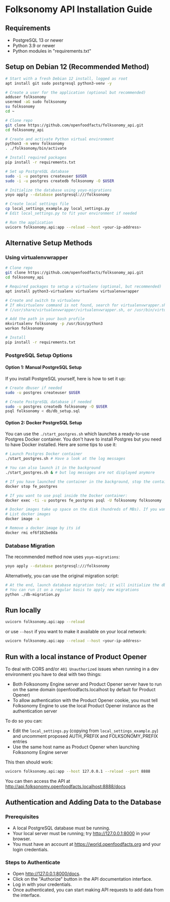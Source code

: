 # Folksonomy API Installation Guide

## Requirements

- PostgreSQL 13 or newer
- Python 3.9 or newer
- Python modules in "requirements.txt"

## Setup on Debian 12 (Recommended Method)

```bash
# Start with a fresh Debian 12 install, logged as root
apt install git sudo postgresql python3-venv -y

# Create a user for the application (optional but recommended)
adduser folksonomy
usermod -aG sudo folksonomy
su folksonomy
cd ~

# Clone repo
git clone https://github.com/openfoodfacts/folksonomy_api.git
cd folksonomy_api

# Create and activate Python virtual environment
python3 -m venv folksonomy
. ./folksonomy/bin/activate

# Install required packages
pip install -r requirements.txt

# Set up PostgreSQL database
sudo -i -u postgres createuser $USER
sudo -i -u postgres createdb folksonomy -O $USER

# Initialize the database using yoyo-migrations
yoyo apply --database postgresql:///folksonomy

# Create local settings file
cp local_settings_example.py local_settings.py
# Edit local_settings.py to fit your environment if needed

# Run the application
uvicorn folksonomy.api:app --reload --host <your-ip-address>
```

## Alternative Setup Methods

### Using virtualenvwrapper

```bash
# Clone repo
git clone https://github.com/openfoodfacts/folksonomy_api.git
cd folksonomy_api

# Required packages to setup a virtualenv (optional, but recommended)
apt install python3-virtualenv virtualenv virtualenvwrapper

# Create and switch to virtualenv
# If mkvirtualenv command is not found, search for virtualenvwrapper.sh
# (/usr/share/virtualenvwrapper/virtualenvwrapper.sh, or /usr/bin/virtualenvwrapper.sh, for example)

# Add the path in your bash profile
mkvirtualenv folksonomy -p /usr/bin/python3
workon folksonomy

# Install
pip install -r requirements.txt
```

### PostgreSQL Setup Options

#### Option 1: Manual PostgreSQL Setup
If you install PostgreSQL yourself, here is how to set it up:

```bash
# Create dbuser if needed
sudo -u postgres createuser $USER

# Create PostgreSQL database if needed
sudo -u postgres createdb folksonomy -O $USER
psql folksonomy < db/db_setup.sql
```

#### Option 2: Docker PostgreSQL Setup
You can use the `./start_postgres.sh` which launches a ready-to-use Postgres Docker container. You don't have to install Postgres but you need to have Docker installed. Here are some tips to use it:

```bash
# Launch Postgres Docker container
./start_postgres.sh # Have a look at the log messages

# You can also launch it in the background
./start_postgres.sh & # but log messages are not displayed anymore

# If you have launched the container in the background, stop the container like this:
docker stop fe_postgres

# If you want to use psql inside the Docker container:
docker exec -ti -u postgres fe_postgres psql -U folksonomy folksonomy

# Docker images take up space on the disk (hundreds of MBs). If you want to remove them at the end:
# List docker images
docker image -a

# Remove a docker image by its id
docker rmi ef6f102be0da
```

### Database Migration

The recommended method now uses `yoyo-migrations`:

```bash
yoyo apply --database postgresql:///folksonomy
```

Alternatively, you can use the original migration script:

```bash
# At the end, launch database migration tool; it will initialize the db and/or update the database if there are migrations to apply
# You can run it on a regular basis to apply new migrations
python ./db-migration.py
```

## Run locally

```bash
uvicorn folksonomy.api:app --reload
```

or use `--host` if you want to make it available on your local network:

```bash
uvicorn folksonomy.api:app --reload --host <your-ip-address>
```

## Run with a local instance of Product Opener

To deal with CORS and/or `401 Unauthorized` issues when running in a dev environment you have to deal with two things:

* Both Folksonomy Engine server and Product Opener server have to run on the same domain (openfoodfacts.localhost by default for Product Opener)
* To allow authentication with the Product Opener cookie, you must tell Folksonomy Engine to use the local Product Opener instance as the authentication server

To do so you can:
* Edit the `local_settings.py` (copying from `local_settings_example.py`) and uncomment proposed AUTH_PREFIX and FOLKSONOMY_PREFIX entries
* Use the same host name as Product Opener when launching Folksonomy Engine server

This then should work:

```bash
uvicorn folksonomy.api:app --host 127.0.0.1 --reload --port 8888
```

You can then access the API at http://api.folksonomy.openfoodfacts.localhost:8888/docs

## Authentication and Adding Data to the Database

### Prerequisites

- A local PostgreSQL database must be running.
- Your local server must be running; try http://127.0.0.1:8000 in your browser.
- You must have an account at https://world.openfoodfacts.org and your login credentials.

### Steps to Authenticate

- Open http://127.0.0.1:8000/docs.
- Click on the "Authorize" button in the API documentation interface.
- Log in with your credentials.
- Once authenticated, you can start making API requests to add data from the interface.
